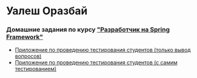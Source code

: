 # Уалеш Оразбай
### Домашние задания по курсу ["Разработчик на Spring Framework"](https://otus.ru/lessons/javaspring/)
* [Приложение по проведению тестирования студентов (только вывод вопросов)](./homework-01)
* [Приложение по проведению тестирования студентов (с самим тестированием)](./homework-02)

